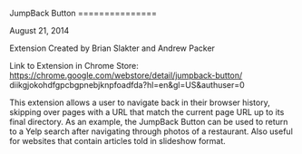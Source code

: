 JumpBack Button ===============

August 21, 2014

Extension Created by Brian Slakter and Andrew Packer

Link to Extension in Chrome Store:
https://chrome.google.com/webstore/detail/jumpback-button/
diikgjokohdfgpcbgpnebjknpfoadfda?hl=en&gl=US&authuser=0

This extension allows a user to navigate back in their browser history,
skipping over pages with a URL that match the current page URL up to its
final directory. As an example, the JumpBack Button can be used to
return to a Yelp search after navigating through photos of a restaurant.
 Also useful for websites that contain articles told in slideshow format.
